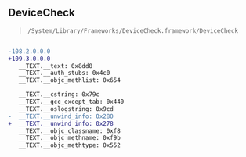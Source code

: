 ## DeviceCheck

> `/System/Library/Frameworks/DeviceCheck.framework/DeviceCheck`

```diff

-108.2.0.0.0
+109.3.0.0.0
   __TEXT.__text: 0x8dd8
   __TEXT.__auth_stubs: 0x4c0
   __TEXT.__objc_methlist: 0x654

   __TEXT.__cstring: 0x79c
   __TEXT.__gcc_except_tab: 0x440
   __TEXT.__oslogstring: 0x9cd
-  __TEXT.__unwind_info: 0x280
+  __TEXT.__unwind_info: 0x278
   __TEXT.__objc_classname: 0xf8
   __TEXT.__objc_methname: 0xf9b
   __TEXT.__objc_methtype: 0x552

```
